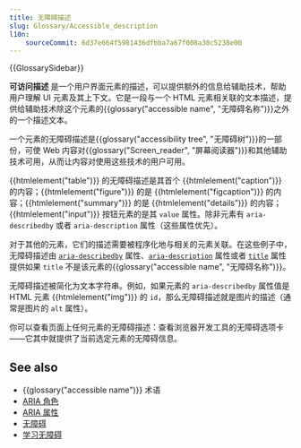 ```yaml
---
title: 无障碍描述
slug: Glossary/Accessible_description
l10n:
    sourceCommit: 6d37e664f5981436dfbba7a67f008a30c5238e00
---
```


{{GlossarySidebar}}

**可访问描述** 是一个用户界面元素的描述，可以提供额外的信息给辅助技术，帮助用户理解 UI 元素及其上下文。它是一段与一个 HTML 元素相关联的文本描述，提供给辅助技术除这个元素的{{glossary("accessible name", "无障碍名称")}}之外的一个描述文本。

一个元素的无障碍描述是{{glossary("accessibility tree", "无障碍树")}}的一部份，可使 Web 内容对{{glossary("Screen_reader", "屏幕阅读器")}}和其他辅助技术可用，从而让内容对使用这些技术的用户可用。

{{htmlelement("table")}} 的无障碍描述是其首个 {{htmlelement("caption")}} 的内容；{{htmlelement("figure")}} 的是 {{htmlelement("figcaption")}} 的内容；{{htmlelement("summary")}} 的是 {{htmlelement("details")}} 的内容；{{htmlelement("input")}} 按钮元素的是其 `value` 属性。除非元素有 `aria-describedby` 或者 `aria-description` 属性（这些属性优先）。

对于其他的元素，它们的描述需要被程序化地与相关的元素关联。在这些例子中，无障碍描述由 [`aria-describedby`](/zh-CN/docs/Web/Accessibility/ARIA/Attributes/aria-describedby) 属性、[`aria-description`](/zh-CN/docs/Web/Accessibility/ARIA/Attributes/aria-description) 属性或者 [`title`](/zh-CN/docs/Web/HTML/Global_attributes#title) 属性提供如果 `title` 不是该元素的{{glossary("accessible name", "无障碍名称")}}。

无障碍描述被简化为文本字符串。例如，如果元素的 `aria-describedby` 属性值是 HTML 元素 {{htmlelement("img")}} 的 `id`，那么无障碍描述就是图片的描述（通常是图片的 `alt` 属性）。

你可以查看页面上任何元素的无障碍描述：查看浏览器开发工具的无障碍选项卡——它其中就提供了当前选定元素的无障碍信息。

## See also

- {{glossary("accessible name")}} 术语
- [ARIA 角色](/zh-CN/docs/Web/Accessibility/ARIA/Roles)
- [ARIA 属性](/zh-CN/docs/Web/Accessibility/ARIA/Attributes)
- [无障碍](/zh-CN/docs/Web/Accessibility)
- [学习无障碍](/zh-CN/docs/Learn/Accessibility)